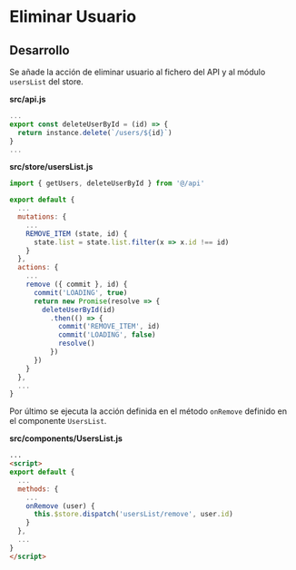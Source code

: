 # Eliminar Usuario

## Desarrollo

Se añade la acción de eliminar usuario al fichero del API y al módulo `usersList` del store.

**src/api.js**

```javascript
...
export const deleteUserById = (id) => {
  return instance.delete(`/users/${id}`)
}
...
```

**src/store/usersList.js**

```javascript
import { getUsers, deleteUserById } from '@/api'

export default {
  ...
  mutations: {
    ...
    REMOVE_ITEM (state, id) {
      state.list = state.list.filter(x => x.id !== id)
    }
  },
  actions: {
    ...
    remove ({ commit }, id) {
      commit('LOADING', true)
      return new Promise(resolve => {
        deleteUserById(id)
          .then(() => {
            commit('REMOVE_ITEM', id)
            commit('LOADING', false)
            resolve()
          })
      })
    }
  },
  ...
}

```

Por último se ejecuta la acción definida en el método `onRemove` definido en el componente `UsersList`.

**src/components/UsersList.js**

```html
...
<script>
export default {
  ...
  methods: {
    ...
    onRemove (user) {
      this.$store.dispatch('usersList/remove', user.id)
    }
  },
  ...
}
</script>
```
